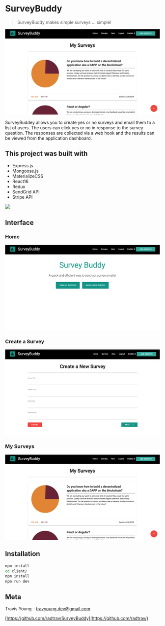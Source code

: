 # SurveyBuddy


> SurveyBuddy makes simple surveys ... simple!

![Front page](https://raw.githubusercontent.com/radtrav/SurveyBuddy/master/screenshots/my_surveys.png)

SurveyBuddey allows you to create yes or no surveys and email them to a list of users. The users can click yes or no in response to the survey question. The responses are collected via a web hook and the results can be viewed from the application dashboard. 


## This project was built with
* Express.js
* Mongoose.js
* MaterializeCSS
* React16
* Redux
* SendGrid API
* Stripe API

![](header.png)

## Interface

### Home
![Front page](https://raw.githubusercontent.com/radtrav/SurveyBuddy/master/screenshots/surveys_dash.png)

### Create a Survey
![Front page](https://raw.githubusercontent.com/radtrav/SurveyBuddy/master/screenshots/create_new_survey.png)
### My Surveys
![Front page](https://raw.githubusercontent.com/radtrav/SurveyBuddy/master/screenshots/my_surveys.png)

## Installation

```sh
npm install
cd client/
npm install
npm run dev
```

## Meta

Travis Young – travyoung.dev@gmail.com


[https://github.com/radtrav/SurveyBuddy](https://github.com/radtrav/)


